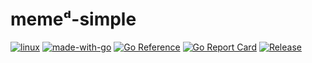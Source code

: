 # memeᵈ-simple

[![linux](https://svgshare.com/i/Zhy.svg)](https://svgshare.com/i/Zhy.svg)
[![made-with-go](https://img.shields.io/badge/Made%20with-Go-1f425f.svg)](https://go.dev/)
[![Go Reference](https://pkg.go.dev/badge/github.com/zhews/memed-simple.svg)](https://pkg.go.dev/github.com/zhews/memed-simple)
[![Go Report Card](https://goreportcard.com/badge/github.com/zhews/memed-simple)](https://goreportcard.com/report/github.com/zhews/memed-simple)
[![Release](https://img.shields.io/github/release/zhews/memed-simple.svg?style=flat-square)](https://github.com/zhews/memed-simple/releases/latest)
